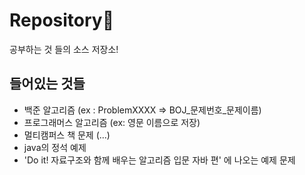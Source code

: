 # Repository:blue_book:

공부하는 것 들의 소스 저장소!



## 들어있는 것들

- 백준 알고리즘 (ex : ProblemXXXX => BOJ_문제번호_문제이름)
- 프로그래머스 알고리즘 (ex: 영문 이름으로 저장)
- 멀티캠퍼스 책 문제 (...) 
- java의 정석 예제
- 'Do it! 자료구조와 함께 배우는 알고리즘 입문 자바 편' 에 나오는 예제 문제

